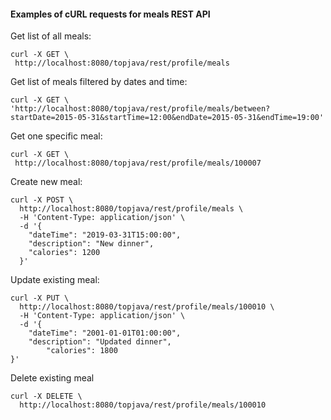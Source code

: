#### Examples of cURL requests for meals REST API

Get list of all meals:

    curl -X GET \
     http://localhost:8080/topjava/rest/profile/meals
  
Get list of meals filtered by dates and time:
  
    curl -X GET \
    'http://localhost:8080/topjava/rest/profile/meals/between?startDate=2015-05-31&startTime=12:00&endDate=2015-05-31&endTime=19:00'
    
Get one specific meal:

    curl -X GET \
     http://localhost:8080/topjava/rest/profile/meals/100007
     
Create new meal:

    curl -X POST \
      http://localhost:8080/topjava/rest/profile/meals \
      -H 'Content-Type: application/json' \
      -d '{
        "dateTime": "2019-03-31T15:00:00",
        "description": "New dinner",
        "calories": 1200
      }'
      
Update existing meal:

    curl -X PUT \
      http://localhost:8080/topjava/rest/profile/meals/100010 \
      -H 'Content-Type: application/json' \
      -d '{
    	"dateTime": "2001-01-01T01:00:00",
        "description": "Updated dinner",
            "calories": 1800
    }'
    
Delete existing meal

    curl -X DELETE \
      http://localhost:8080/topjava/rest/profile/meals/100010